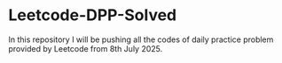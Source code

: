 # Leetcode-DPP-Solved
In this repository I will be pushing all the codes of daily practice problem provided by Leetcode from 8th July 2025.
